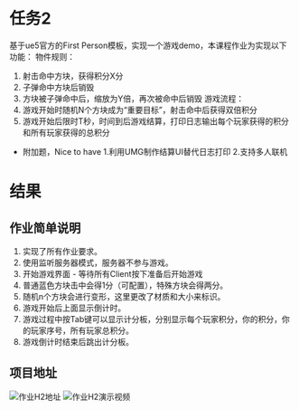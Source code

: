 # 任务2
基于ue5官方的First Person模板，实现一个游戏demo，本课程作业为实现以下功能：
物件规则：
1. 射击命中方块，获得积分X分
2. 子弹命中方块后销毁
3. 方块被子弹命中后，缩放为Y倍，再次被命中后销毁
游戏流程：
1. 游戏开始时随机N个方块成为“重要目标”，射击命中后获得双倍积分
2. 游戏开始后限时T秒，时间到后游戏结算，打印日志输出每个玩家获得的积分和所有玩家获得的总积分

* 附加题，Nice to have
1.利用UMG制作结算UI替代日志打印
2.支持多人联机

# 结果
## 作业简单说明
1. 实现了所有作业要求。
2. 使用监听服务器模式，服务器不参与游戏。
3. 开始游戏界面 - 等待所有Client按下准备后开始游戏
4. 普通蓝色方块击中会得1分（可配置），特殊方块会得两分。
5. 随机n个方块会进行变形，这里更改了材质和大小来标识。
6. 游戏开始后上面显示倒计时。
7. 游戏过程中按Tab键可以显示计分板，分别显示每个玩家积分，你的积分，你的玩家序号，所有玩家总积分。
8. 游戏倒计时结束后跳出计分板。
## 项目地址
![作业H2地址](https://github.com/Zzzzzya/Tencent-H2)
![作业H2演示视频](https://www.bilibili.com/video/BV13PBRYVEtq/?vd_source=f9105755833a175d6cfb9429d860f415)
